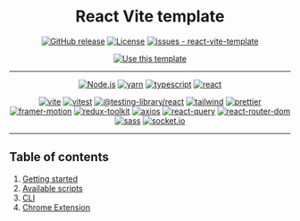 <h1 align='center'>React Vite template </h1>

<p align='center'>
<a href="https://github.com/XenoPOMP/react-vite-template/releases/"><img src="https://img.shields.io/github/release/XenoPOMP/react-vite-template?include_prereleases=&sort=semver&color=blueviolet" alt="GitHub release"></a>
<a href="#license"><img src="https://img.shields.io/badge/License-MIT-informational" alt="License"></a>
<a href="https://github.com/XenoPOMP/react-vite-template/issues"><img src="https://img.shields.io/github/issues/XenoPOMP/react-vite-template" alt="issues - react-vite-template"></a>
</p>

<p align='center'>
<a href="https://github.com/XenoPOMP/react-vite-template/generate"><img src="https://img.shields.io/badge/Generate-Use_this_template-2ea44f?style=for-the-badge" alt="Use this template"></a>
</p>
<hr>

<p align="center">
<a href="https://nodejs.org/en"><img src="https://img.shields.io/static/v1?label=&message=Node.js&color=%23339933&style=for-the-badge&logo=Node.js&logoColor=white" alt="Node.js"></a>
<a href="https://yarnpkg.com/"><img src="https://img.shields.io/static/v1?label=&message=yarn&color=%232C8EBB&style=for-the-badge&logo=yarn&logoColor=white" alt="yarn"></a>
<a href="https://www.typescriptlang.org/"><img src="https://img.shields.io/static/v1?label=&message=typescript&color=%233178C6&style=for-the-badge&logo=typescript&logoColor=white" alt="typescript"></a>
<a href="https://react.dev/"><img src="https://img.shields.io/static/v1?label=&message=react&color=%2361DAFB&style=for-the-badge&logo=react&logoColor=black" alt="react"></a>
</p>

<p align="center">
<a href="https://vitejs.dev/"><img src="https://img.shields.io/static/v1?label=&message=vite&color=%23646CFF&logo=Vite&logoColor=white" alt="vite"></a>
<a href="https://vitest.dev/"><img src="https://img.shields.io/static/v1?label=&message=vitest&color=%236E9F18&logo=Vitest&logoColor=yellow" alt="vitest"></a>
<a href="https://testing-library.com/docs/react-testing-library/intro/"><img src="https://img.shields.io/static/v1?label=&message=%40testing-library%2Freact&color=%23E33332&logo=Testing+Library&logoColor=white" alt="@testing-library/react"></a>
<a href="https://tailwindcss.com"><img src="https://img.shields.io/static/v1?label=&message=tailwind&color=%2306B6D4&logo=tailwindcss&logoColor=white" alt="tailwind"></a>
<a href="https://prettier.io/"><img src="https://img.shields.io/static/v1?label=&message=prettier&color=1A2B34&logo=prettier&logoColor=F7BA3E" alt="prettier"></a>
<a href="https://www.framer.com/motion/"><img src="https://img.shields.io/static/v1?label=&message=framer-motion&color=%230055FF&logo=Framer&logoColor=black" alt="framer-motion"></a>
<a href="https://redux-toolkit.js.org/"><img src="https://img.shields.io/static/v1?label=&message=redux-toolkit&color=%23764ABC&logo=Redux&logoColor=wite" alt="redux-toolkit"></a>
<a href="https://axios-http.com/"><img src="https://img.shields.io/static/v1?label=&message=axios&color=%235A29E4&logo=axios&logoColor=white" alt="axios"></a>
<a href="https://react-query-v3.tanstack.com/"><img src="https://img.shields.io/static/v1?label=&message=react-query&color=%23FF4154&logo=React+Query&logoColor=002C4B" alt="react-query"></a>
<a href="https://reactrouter.com/en/main"><img src="https://img.shields.io/static/v1?label=&message=react-router-dom&color=%23CA4245&logo=React+Router&logoColor=white" alt="react-router-dom"></a>
<a href="https://sass-lang.com/"><img src="https://img.shields.io/static/v1?label=&message=sass&color=%23CC6699&logo=sass&logoColor=white" alt="sass"></a>
<a href="https://socket.io"><img src="https://img.shields.io/static/v1?label=&message=socket.io&color=%23010101&logo=socketdotio" alt="socket.io"></a>
</p>
<hr>

## Table of contents

1. [Getting started](./.rvt/docs/GETTING-STARTED.md)
2. [Available scripts](./.rvt/docs/AVAILABLE-SCRIPTS.md)
3. [CLI](https://github.com/XenoPOMP/rvt-cli#readme)
4. [Chrome Extension](./.rvt/docs/CHROME-EXT.md)
